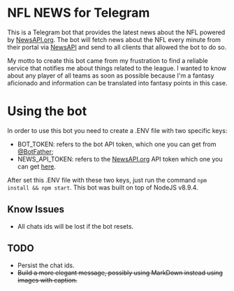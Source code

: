 # NFL NEWS for Telegram

This is a Telegram bot that provides the latest news about the NFL powered by [NewsAPI.org](https://newsapi.org).
The bot will fetch news about the NFL every minute from their portal via [NewsAPI](https://newsapi.org) and send to all
clients that allowed the bot to do so.

My motto to create this bot came from my frustration to find a reliable service that notifies me about things related to
the league. I wanted to know about any player of all teams as soon as possible because I'm a fantasy aficionado and
information can be translated into fantasy points in this case.

# Using the bot

In order to use this bot you need to create a .ENV file with two specific keys:

* BOT_TOKEN: refers to the bot API token, which one you can get from [@BotFather](https://telegram.me/botfather);
* NEWS_API_TOKEN: refers to the [NewsAPI.org](https://newsapi.org) API token which one you can get
[here](https://newsapi.org/princing).

After set this .ENV file with these two keys, just run the command ```npm install && npm start```. This bot was built on
top of NodeJS v8.9.4.

## Know Issues

* All chats ids will be lost if the bot resets.


## TODO

* Persist the chat ids.
* ~~Build a more elegant message, possibly using MarkDown instead using images with caption.~~
